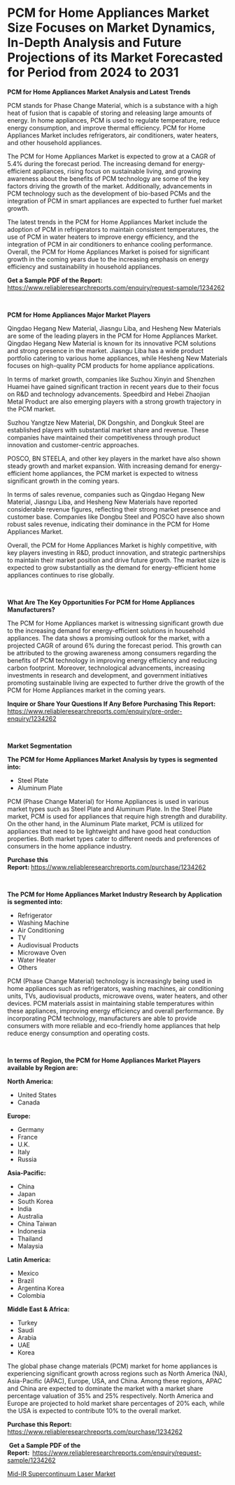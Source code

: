 <p><h1>PCM for Home Appliances Market Size Focuses on Market Dynamics, In-Depth Analysis and Future Projections of its Market Forecasted for Period from 2024 to 2031</h1></p><p><strong>PCM for Home Appliances Market Analysis and Latest Trends</strong></p>
<p><p>PCM stands for Phase Change Material, which is a substance with a high heat of fusion that is capable of storing and releasing large amounts of energy. In home appliances, PCM is used to regulate temperature, reduce energy consumption, and improve thermal efficiency. PCM for Home Appliances Market includes refrigerators, air conditioners, water heaters, and other household appliances.</p><p>The PCM for Home Appliances Market is expected to grow at a CAGR of 5.4% during the forecast period. The increasing demand for energy-efficient appliances, rising focus on sustainable living, and growing awareness about the benefits of PCM technology are some of the key factors driving the growth of the market. Additionally, advancements in PCM technology such as the development of bio-based PCMs and the integration of PCM in smart appliances are expected to further fuel market growth.</p><p>The latest trends in the PCM for Home Appliances Market include the adoption of PCM in refrigerators to maintain consistent temperatures, the use of PCM in water heaters to improve energy efficiency, and the integration of PCM in air conditioners to enhance cooling performance. Overall, the PCM for Home Appliances Market is poised for significant growth in the coming years due to the increasing emphasis on energy efficiency and sustainability in household appliances.</p></p>
<p><strong>Get a Sample PDF of the Report:&nbsp;</strong> <a href="https://www.reliableresearchreports.com/enquiry/request-sample/1234262">https://www.reliableresearchreports.com/enquiry/request-sample/1234262</a></p>
<p>&nbsp;</p>
<p><strong>PCM for Home Appliances Major Market Players</strong></p>
<p><p>Qingdao Hegang New Material, Jiasngu Liba, and Hesheng New Materials are some of the leading players in the PCM for Home Appliances Market. Qingdao Hegang New Material is known for its innovative PCM solutions and strong presence in the market. Jiasngu Liba has a wide product portfolio catering to various home appliances, while Hesheng New Materials focuses on high-quality PCM products for home appliance applications.</p><p>In terms of market growth, companies like Suzhou Xinyin and Shenzhen Huamei have gained significant traction in recent years due to their focus on R&D and technology advancements. Speedbird and Hebei Zhaojian Metal Product are also emerging players with a strong growth trajectory in the PCM market.</p><p>Suzhou Yangtze New Material, DK Dongshin, and Dongkuk Steel are established players with substantial market share and revenue. These companies have maintained their competitiveness through product innovation and customer-centric approaches.</p><p>POSCO, BN STEELA, and other key players in the market have also shown steady growth and market expansion. With increasing demand for energy-efficient home appliances, the PCM market is expected to witness significant growth in the coming years.</p><p>In terms of sales revenue, companies such as Qingdao Hegang New Material, Jiasngu Liba, and Hesheng New Materials have reported considerable revenue figures, reflecting their strong market presence and customer base. Companies like Dongbu Steel and POSCO have also shown robust sales revenue, indicating their dominance in the PCM for Home Appliances Market.</p><p>Overall, the PCM for Home Appliances Market is highly competitive, with key players investing in R&D, product innovation, and strategic partnerships to maintain their market position and drive future growth. The market size is expected to grow substantially as the demand for energy-efficient home appliances continues to rise globally.</p></p>
<p>&nbsp;</p>
<p><strong>What Are The Key Opportunities For PCM for Home Appliances Manufacturers?</strong></p>
<p><p>The PCM for Home Appliances market is witnessing significant growth due to the increasing demand for energy-efficient solutions in household appliances. The data shows a promising outlook for the market, with a projected CAGR of around 6% during the forecast period. This growth can be attributed to the growing awareness among consumers regarding the benefits of PCM technology in improving energy efficiency and reducing carbon footprint. Moreover, technological advancements, increasing investments in research and development, and government initiatives promoting sustainable living are expected to further drive the growth of the PCM for Home Appliances market in the coming years.</p></p>
<p><strong>Inquire or Share Your Questions If Any Before Purchasing This Report:</strong> <a href="https://www.reliableresearchreports.com/enquiry/pre-order-enquiry/1234262">https://www.reliableresearchreports.com/enquiry/pre-order-enquiry/1234262</a></p>
<p>&nbsp;</p>
<p><strong>Market Segmentation</strong></p>
<p><strong>The PCM for Home Appliances Market Analysis by types is segmented into:</strong></p>
<p><ul><li>Steel Plate</li><li>Aluminum Plate</li></ul></p>
<p><p>PCM (Phase Change Material) for Home Appliances is used in various market types such as Steel Plate and Aluminum Plate. In the Steel Plate market, PCM is used for appliances that require high strength and durability. On the other hand, in the Aluminum Plate market, PCM is utilized for appliances that need to be lightweight and have good heat conduction properties. Both market types cater to different needs and preferences of consumers in the home appliance industry.</p></p>
<p><strong>Purchase this Report:&nbsp;</strong><a href="https://www.reliableresearchreports.com/purchase/1234262">https://www.reliableresearchreports.com/purchase/1234262</a></p>
<p>&nbsp;</p>
<p><strong>The PCM for Home Appliances Market Industry Research by Application is segmented into:</strong></p>
<p><ul><li>Refrigerator</li><li>Washing Machine</li><li>Air Conditioning</li><li>TV</li><li>Audiovisual Products</li><li>Microwave Oven</li><li>Water Heater</li><li>Others</li></ul></p>
<p><p>PCM (Phase Change Material) technology is increasingly being used in home appliances such as refrigerators, washing machines, air conditioning units, TVs, audiovisual products, microwave ovens, water heaters, and other devices. PCM materials assist in maintaining stable temperatures within these appliances, improving energy efficiency and overall performance. By incorporating PCM technology, manufacturers are able to provide consumers with more reliable and eco-friendly home appliances that help reduce energy consumption and operating costs.</p></p>
<p>&nbsp;</p>
<p><strong>In terms of Region, the PCM for Home Appliances Market Players available by Region are:</strong></p>
<p>
    <p> <strong> North America: </strong>
        <ul>
            <li>United States</li>
            <li>Canada</li>
        </ul>
        </p> 
    <p> <strong> Europe: </strong>
        <ul>
            <li>Germany</li>
            <li>France</li>
            <li>U.K.</li>
            <li>Italy</li>
            <li>Russia</li>
        </ul>
        </p> 
    <p> <strong> Asia-Pacific: </strong>
        <ul>
            <li>China</li>
            <li>Japan</li>
            <li>South Korea</li>
            <li>India</li>
            <li>Australia</li>
            <li>China Taiwan</li>
            <li>Indonesia</li>
            <li>Thailand</li>
            <li>Malaysia</li>
        </ul>
        </p> 
    <p> <strong> Latin America: </strong>
        <ul>
            <li>Mexico</li>
            <li>Brazil</li>
            <li>Argentina Korea</li>
            <li>Colombia</li>
        </ul>
        </p> 
    <p> <strong> Middle East & Africa: </strong>
        <ul>
            <li>Turkey</li>
            <li>Saudi</li>
            <li>Arabia</li>
            <li>UAE</li>
            <li>Korea</li>
        </ul>
    </p>
    </p>
<p><p>The global phase change materials (PCM) market for home appliances is experiencing significant growth across regions such as North America (NA), Asia-Pacific (APAC), Europe, USA, and China. Among these regions, APAC and China are expected to dominate the market with a market share percentage valuation of 35% and 25% respectively. North America and Europe are projected to hold market share percentages of 20% each, while the USA is expected to contribute 10% to the overall market.</p></p>
<p><strong>Purchase this Report: </strong><a href="https://www.reliableresearchreports.com/purchase/1234262">https://www.reliableresearchreports.com/purchase/1234262</a></p>
<p>&nbsp;<strong>Get a Sample PDF of the Report:&nbsp;&nbsp;</strong><a href="https://www.reliableresearchreports.com/enquiry/request-sample/1234262">https://www.reliableresearchreports.com/enquiry/request-sample/1234262</a></p>
<p><strong></strong></p>
<p><p><a href="https://eight-handstand-8fb.notion.site/Mid-IR-Supercontinuum-Laser-Market-Centers-on-Aspects-such-as-Market-Growth-Market-Share-Market-Op-48ac41b463914f048ef6effd9d799b8d">Mid-IR Supercontinuum Laser Market</a></p></p>